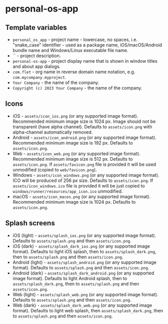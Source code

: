 # personal-os-app



## Template variables

* `personal_os_app` - project name - lowercase, no spaces, i.e. "snake_case" identifier - used as a package name, iOS/macOS/Android bundle name and Windows/Linux executable file name.
* `` - project description.
* `personal-os-app` - project display name that is shown in window titles and about app dialogs.
* `com.flet` - org name in reverse domain name notation, e.g. `com.mycompany.myproject`.
* `Your Company` - the name of the company.
* `Copyright (c) 2023 Your Company` - the name of the company.

## Icons

* iOS - `assets/icon_ios.png` (or any supported image format). Recommended minimum image size is 1024 px. Image should not be transparent (have alpha channel). Defaults to `assets/icon.png` with alpha-channel automatically removed.
* Android - `assets/icon_android.png` (or any supported image format). Recommended minimum image size is 192 px. Defaults to `assets/icon.png`.
* Web - `assets/icon_web.png` (or any supported image format). Recommended minimum image size is 512 px. Defaults to `assets/icon.png`. If `assets/favicon.png` file is provided it will be used unmodified (copied to `web/favicon.png`).
* Windows - `assets/icon_windows.png` (or any supported image format). ICO will be produced of 256 px size. Defaults to `assets/icon.png`. If `assets/icon_windows.ico` file is provided it will be just copied to `windows/runner/resources/app_icon.ico` unmodified.
* macOS - `assets/icon_macos.png` (or any supported image format). Recommended minimum image size is 1024 px. Defaults to `assets/icon.png`.

## Splash screens

* iOS (light) - `assets/splash_ios.png` (or any supported image format). Defaults to `assets/splash.png` and then `assets/icon.png`.
* iOS (dark) - `assets/splash_dark_ios.png` (or any supported image format). Defaults to light iOS splash, then to `assets/splash_dark.png`, then to `assets/splash.png` and then `assets/icon.png`.
* Android (light) - `assets/splash_android.png` (or any supported image format). Defaults to `assets/splash.png` and then `assets/icon.png`.
* Android (dark) - `assets/splash_dark_android.png` (or any supported image format).  Defaults to light Android splash, then to `assets/splash_dark.png`, then to `assets/splash.png` and then `assets/icon.png`.
* Web (light) - `assets/splash_web.png` (or any supported image format). Defaults to `assets/splash.png` and then `assets/icon.png`.
* Web (dark) - `assets/splash_dark_web.png` (or any supported image format). Defaults to light web splash, then `assets/splash_dark.png`, then to `assets/splash.png` and then `assets/icon.png`.